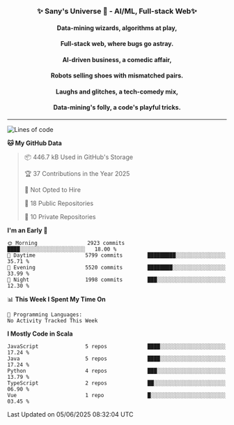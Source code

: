 <p align="center">
  <h3 align="center">✨ Sany's Universe 🤖 - AI/ML, Full-stack Web✨</h3>
  <h4 align="center">Data-mining wizards, algorithms at play,</h4>
  <h4 align="center">Full-stack web, where bugs go astray.</h4>
  <h4 align="center">AI-driven business, a comedic affair,</h4>
  <h4 align="center">Robots selling shoes with mismatched pairs.</h4>
  <h4 align="center">Laughs and glitches, a tech-comedy mix,</h4>
  <h4 align="center">Data-mining's folly, a code's playful tricks.</h4>
  <hr>
</p>

<!--START_SECTION:waka-->
![Lines of code](https://img.shields.io/badge/From%20Hello%20World%20I%27ve%20Written-8.7%20million%20lines%20of%20code-blue)

**🐱 My GitHub Data** 

> 📦 446.7 kB Used in GitHub's Storage 
 > 
> 🏆 37 Contributions in the Year 2025
 > 
> 🚫 Not Opted to Hire
 > 
> 📜 18 Public Repositories 
 > 
> 🔑 10 Private Repositories 
 > 
**I'm an Early 🐤** 

```text
🌞 Morning                2923 commits        ████░░░░░░░░░░░░░░░░░░░░░   18.00 % 
🌆 Daytime                5799 commits        █████████░░░░░░░░░░░░░░░░   35.71 % 
🌃 Evening                5520 commits        ████████░░░░░░░░░░░░░░░░░   33.99 % 
🌙 Night                  1998 commits        ███░░░░░░░░░░░░░░░░░░░░░░   12.30 % 
```


📊 **This Week I Spent My Time On** 

```text
💬 Programming Languages: 
No Activity Tracked This Week
```

**I Mostly Code in Scala** 

```text
JavaScript               5 repos             ████░░░░░░░░░░░░░░░░░░░░░   17.24 % 
Java                     5 repos             ████░░░░░░░░░░░░░░░░░░░░░   17.24 % 
Python                   4 repos             ███░░░░░░░░░░░░░░░░░░░░░░   13.79 % 
TypeScript               2 repos             ██░░░░░░░░░░░░░░░░░░░░░░░   06.90 % 
Vue                      1 repo              █░░░░░░░░░░░░░░░░░░░░░░░░   03.45 % 
```




 Last Updated on 05/06/2025 08:32:04 UTC
<!--END_SECTION:waka-->

<!--
**SanyHe/SanyHe** is a ✨ _special_ ✨ repository because its `README.md` (this file) appears on your GitHub profile.

Here are some ideas to get you started:

- 🔭 I’m currently working on ...
- 🌱 I’m currently learning ...
- 👯 I’m looking to collaborate on ...
- 🤔 I’m looking for help with ...
- 💬 Ask me about ...
- 📫 How to reach me: ...
- 😄 Pronouns: ...
- ⚡ Fun fact: ...
-->
